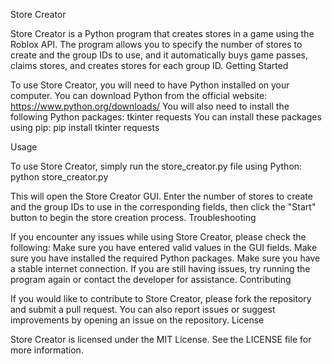 Store Creator

Store Creator is a Python program that creates stores in a game using the Roblox API. The program allows you to specify the number of stores to create and the group IDs to use, and it automatically buys game passes, claims stores, and creates stores for each group ID.
Getting Started

To use Store Creator, you will need to have Python installed on your computer. You can download Python from the official website: https://www.python.org/downloads/
You will also need to install the following Python packages:
tkinter
requests
You can install these packages using pip:
pip install tkinter requests

Usage

To use Store Creator, simply run the store_creator.py file using Python:
python store_creator.py

This will open the Store Creator GUI. Enter the number of stores to create and the group IDs to use in the corresponding fields, then click the "Start" button to begin the store creation process.
Troubleshooting

If you encounter any issues while using Store Creator, please check the following:
Make sure you have entered valid values in the GUI fields.
Make sure you have installed the required Python packages.
Make sure you have a stable internet connection.
If you are still having issues, try running the program again or contact the developer for assistance.
Contributing

If you would like to contribute to Store Creator, please fork the repository and submit a pull request. You can also report issues or suggest improvements by opening an issue on the repository.
License

Store Creator is licensed under the MIT License. See the LICENSE file for more information.
